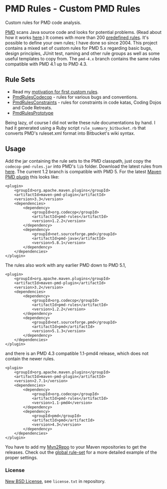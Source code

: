 # PMD Rules - Custom PMD Rules #

Custom rules for PMD code analysis.

[PMD](https://pmd.github.io/) scans Java source code and looks for potential problems. (Read about how it works [here](https://pmd.github.io/pmd-5.5.4/customizing/howitworks.html).) It comes with more than 200 [predefined rules](https://pmd.github.io/pmd-5.5.4/pmd-java/index.html). It's possible to define your own rules; I have done so since 2004. This project contains a mixed set of custom rules for PMD 5.x regarding basic bugs, design principles, JUnit test, naming and other rule groups as well as some useful templates to copy from. The `pmd-4.x` branch contains the same rules compatible with PMD 4.1 up to PMD 4.3.


## Rule Sets ##

 * Read my [motivation for first custom rules](http://blog.code-cop.org/2010/05/custom-pmd-rules.html).
 * [PmdRulesCodecop](https://bitbucket.org/pkofler/pmd-rules/wiki/PmdRulesCodecop) - rules for various bugs and conventions.
 * [PmdRulesConstraints](https://bitbucket.org/pkofler/pmd-rules/wiki/PmdRulesConstraints) - rules for constraints in code katas, Coding Dojos and Code Retreats.
 * [PmdRulesPrototype](https://bitbucket.org/pkofler/pmd-rules/wiki/PmdRulesPrototype)

Being lazy, of course I did not write these rule documentations by hand. I had it generated using a Ruby script `rule_summary_bitbucket.rb` that converts PMD's ruleset.xml format into Bitbucket's wiki syntax.


## Usage ##
Add the jar containing the rule sets to the PMD classpath, just copy the `codecop-pmd-rules.jar` into PMD's `lib` folder. Download the latest rules from [here](http://www.code-cop.org/mvn2repo/releases/org/codecop/pmd-rules/). The current 1.2 branch is compatible with PMD 5. For the latest [Maven PMD plugin](http://maven.apache.org/plugins/maven-pmd-plugin/) this looks like:

    <plugin>
        <groupId>org.apache.maven.plugins</groupId>
        <artifactId>maven-pmd-plugin</artifactId>
        <version>3.3</version>
        <dependencies>
            <dependency>
                <groupId>org.codecop</groupId>
                <artifactId>pmd-rules</artifactId>
                <version>1.2.2</version>
            </dependency>
            <dependency>
                <groupId>net.sourceforge.pmd</groupId>
                <artifactId>pmd-java</artifactId>
                <version>5.8.1</version>
            </dependency>
        </dependencies>
    </plugin>

The rules also work with any earlier PMD down to PMD 5.1,

    <plugin>
        <groupId>org.apache.maven.plugins</groupId>
        <artifactId>maven-pmd-plugin</artifactId>
        <version>3.2</version>
        <dependencies>
            <dependency>
                <groupId>org.codecop</groupId>
                <artifactId>pmd-rules</artifactId>
                <version>1.2.2</version>
            </dependency>
            <dependency>
                <groupId>net.sourceforge.pmd</groupId>
                <artifactId>pmd</artifactId>
                <version>5.1.3</version>
            </dependency>
        </dependencies>
    </plugin>

and there is an PMD 4.3 compatible 1.1-pmd4 release, which does not contain the newer rules.

    <plugin>
        <groupId>org.apache.maven.plugins</groupId>
        <artifactId>maven-pmd-plugin</artifactId>
        <version>2.7.1</version>
        <dependencies>
            <dependency>
                <groupId>org.codecop</groupId>
                <artifactId>pmd-rules</artifactId>
                <version>1.1-pmd4</version>
            </dependency>
            <dependency>
                <groupId>pmd</groupId>
                <artifactId>pmd</artifactId>
                <version>4.3</version>
            </dependency>
        </dependencies>
    </plugin>


You have to add my [Mvn2Repo](https://bitbucket.org/pkofler/mvn2repo) to your Maven repositories to get the releases. Check out the [global rule-set](https://bitbucket.org/pkofler/global-ruleset) for a more detailed example of the proper settings.

### License ###
[New BSD License](http://opensource.org/licenses/bsd-license.php), see `license.txt` in repository.
